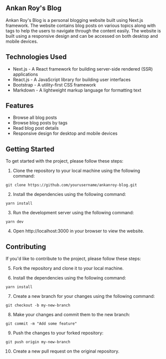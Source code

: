 ## Ankan Roy's Blog

Ankan Roy's Blog is a personal blogging website built using Next.js framework. The website contains blog posts on various topics along with tags to help the users to navigate through the content easily. The website is built using a responsive design and can be accessed on both desktop and mobile devices.

## Technologies Used

- Next.js - A React framework for building server-side rendered (SSR) applications
- React.js - A JavaScript library for building user interfaces
- Bootstrap - A utility-first CSS framework
- Markdown - A lightweight markup language for formatting text

## Features

   - Browse all blog posts
   - Browse blog posts by tags
   - Read blog post details
   - Responsive design for desktop and mobile devices

## Getting Started

To get started with the project, please follow these steps:

 1.   Clone the repository to your local machine using the following command:
 ```
 git clone https://github.com/yourusername/ankanroy-blog.git
```
   2. Install the dependencies using the following command:

```
yarn install
```

   3. Run the development server using the following command:
```
yarn dev
```
   4. Open http://localhost:3000 in your browser to view the website.

## Contributing

If you'd like to contribute to the project, please follow these steps:

  5.  Fork the repository and clone it to your local machine.

  6. Install the dependencies using the following command:
```
yarn install
```
  7.  Create a new branch for your changes using the following command:

```
git checkout -b my-new-branch
```
   8. Make your changes and commit them to the new branch:

```
git commit -m "Add some feature"
```
   9. Push the changes to your forked repository:

```
git push origin my-new-branch
```
   10. Create a new pull request on the original repository.
